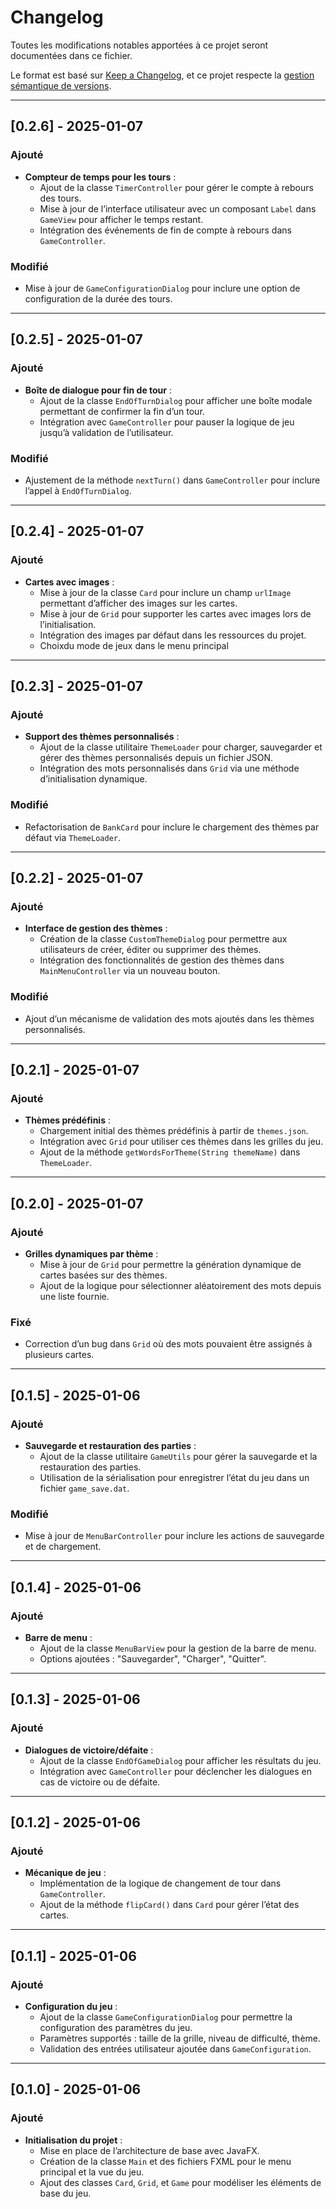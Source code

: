 # Changelog

Toutes les modifications notables apportées à ce projet seront documentées dans ce fichier.

Le format est basé sur [Keep a Changelog](https://keepachangelog.com/en/1.0.0/), et ce projet respecte la [gestion sémantique de versions](https://semver.org/spec/v2.0.0.html).

---

## [0.2.6] - 2025-01-07

### Ajouté
- **Compteur de temps pour les tours** :
  - Ajout de la classe `TimerController` pour gérer le compte à rebours des tours.
  - Mise à jour de l’interface utilisateur avec un composant `Label` dans `GameView` pour afficher le temps restant.
  - Intégration des événements de fin de compte à rebours dans `GameController`.

### Modifié
- Mise à jour de `GameConfigurationDialog` pour inclure une option de configuration de la durée des tours.

---

## [0.2.5] - 2025-01-07

### Ajouté
- **Boîte de dialogue pour fin de tour** :
  - Ajout de la classe `EndOfTurnDialog` pour afficher une boîte modale permettant de confirmer la fin d’un tour.
  - Intégration avec `GameController` pour pauser la logique de jeu jusqu’à validation de l’utilisateur.

### Modifié
- Ajustement de la méthode `nextTurn()` dans `GameController` pour inclure l’appel à `EndOfTurnDialog`.

---

## [0.2.4] - 2025-01-07

### Ajouté
- **Cartes avec images** :
  - Mise à jour de la classe `Card` pour inclure un champ `urlImage` permettant d’afficher des images sur les cartes.
  - Mise à jour de `Grid` pour supporter les cartes avec images lors de l’initialisation.
  - Intégration des images par défaut dans les ressources du projet.
  - Choixdu mode de jeux dans le menu principal

---

## [0.2.3] - 2025-01-07

### Ajouté
- **Support des thèmes personnalisés** :
  - Ajout de la classe utilitaire `ThemeLoader` pour charger, sauvegarder et gérer des thèmes personnalisés depuis un fichier JSON.
  - Intégration des mots personnalisés dans `Grid` via une méthode d’initialisation dynamique.

### Modifié
- Refactorisation de `BankCard` pour inclure le chargement des thèmes par défaut via `ThemeLoader`.

---

## [0.2.2] - 2025-01-07

### Ajouté
- **Interface de gestion des thèmes** :
  - Création de la classe `CustomThemeDialog` pour permettre aux utilisateurs de créer, éditer ou supprimer des thèmes.
  - Intégration des fonctionnalités de gestion des thèmes dans `MainMenuController` via un nouveau bouton.

### Modifié
- Ajout d’un mécanisme de validation des mots ajoutés dans les thèmes personnalisés.

---

## [0.2.1] - 2025-01-07

### Ajouté
- **Thèmes prédéfinis** :
  - Chargement initial des thèmes prédéfinis à partir de `themes.json`.
  - Intégration avec `Grid` pour utiliser ces thèmes dans les grilles du jeu.
  - Ajout de la méthode `getWordsForTheme(String themeName)` dans `ThemeLoader`.

---

## [0.2.0] - 2025-01-07

### Ajouté
- **Grilles dynamiques par thème** :
  - Mise à jour de `Grid` pour permettre la génération dynamique de cartes basées sur des thèmes.
  - Ajout de la logique pour sélectionner aléatoirement des mots depuis une liste fournie.

### Fixé
- Correction d’un bug dans `Grid` où des mots pouvaient être assignés à plusieurs cartes.

---

## [0.1.5] - 2025-01-06

### Ajouté
- **Sauvegarde et restauration des parties** :
  - Ajout de la classe utilitaire `GameUtils` pour gérer la sauvegarde et la restauration des parties.
  - Utilisation de la sérialisation pour enregistrer l’état du jeu dans un fichier `game_save.dat`.

### Modifié
- Mise à jour de `MenuBarController` pour inclure les actions de sauvegarde et de chargement.

---

## [0.1.4] - 2025-01-06

### Ajouté
- **Barre de menu** :
  - Ajout de la classe `MenuBarView` pour la gestion de la barre de menu.
  - Options ajoutées : "Sauvegarder", "Charger", "Quitter".

---

## [0.1.3] - 2025-01-06

### Ajouté
- **Dialogues de victoire/défaite** :
  - Ajout de la classe `EndOfGameDialog` pour afficher les résultats du jeu.
  - Intégration avec `GameController` pour déclencher les dialogues en cas de victoire ou de défaite.

---

## [0.1.2] - 2025-01-06

### Ajouté
- **Mécanique de jeu** :
  - Implémentation de la logique de changement de tour dans `GameController`.
  - Ajout de la méthode `flipCard()` dans `Card` pour gérer l’état des cartes.

---

## [0.1.1] - 2025-01-06

### Ajouté
- **Configuration du jeu** :
  - Ajout de la classe `GameConfigurationDialog` pour permettre la configuration des paramètres du jeu.
  - Paramètres supportés : taille de la grille, niveau de difficulté, thème.
  - Validation des entrées utilisateur ajoutée dans `GameConfiguration`.

---

## [0.1.0] - 2025-01-06

### Ajouté
- **Initialisation du projet** :
  - Mise en place de l’architecture de base avec JavaFX.
  - Création de la classe `Main` et des fichiers FXML pour le menu principal et la vue du jeu.
  - Ajout des classes `Card`, `Grid`, et `Game` pour modéliser les éléments de base du jeu.

